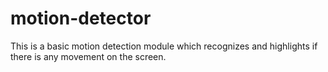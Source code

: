 # motion-detector
This is a basic motion detection module which recognizes and highlights if there is any movement on the screen.
